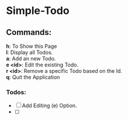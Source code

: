 # Simple-Todo

## Commands:
**h**: To Show this Page <br>
**l**: Display all Todos.<br>
**a**: Add an new Todo.<br>
**e \<id>**: Edit the existing Todo.<br>
**r \<id>**: Remove a specific Todo based on the Id.<br>
**q**: Quit the Application<br>


### Todos:
- [ ] Add Editing (e) Option.
- [ ]